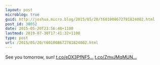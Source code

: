 ```yaml
---
layout: post
microblog: true
guid: http://joshua.micro.blog/2015/05/20/t601008672781824002.html
post_id: 38052
date: 2015-05-20T23:56:48+1100
lastmod: 2019-07-30T17:41:32+1100
type: post
url: /2015/05/20/t601008672781824002.html
---
```

See you tomorrow, sun! [t.co/eDX3PfNF5...](http://t.co/eDX3PfNF5J) [t.co/ZmvJMqMUN...](http://t.co/ZmvJMqMUNv)
